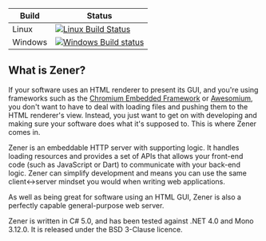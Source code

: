 |  Build  |  Status  |
|---------|----------|
|  Linux  | [![Linux Build Status](https://travis-ci.org/McSherry/Zener.svg?branch=master)](https://travis-ci.org/McSherry/Zener)
| Windows | [![Windows Build status](https://ci.appveyor.com/api/projects/status/ywnl2go7njqeeik0?svg=true)](https://ci.appveyor.com/project/McSherry/zener) |

## What is Zener?

If your software uses an HTML renderer to present its GUI, and you're using frameworks such as the [Chromium Embedded Framework](https://code.google.com/p/chromiumembedded/) or [Awesomium](http://www.awesomium.com/), you don't want to have to deal with loading files and pushing them to the HTML renderer's view. Instead, you just want to get on with developing and making sure your software does what it's supposed to. This is where Zener comes in.

Zener is an embeddable HTTP server with supporting logic. It handles loading resources and provides a set of APIs that allows your front-end code (such as JavaScript or Dart) to communicate with your back-end logic. Zener can simplify development and means you can use the same client&harr;server mindset you would when writing web applications.

As well as being great for software using an HTML GUI, Zener is also a perfectly capable general-purpose web server.

Zener is written in C# 5.0, and has been tested against .NET 4.0 and Mono 3.12.0. It is released under the BSD 3-Clause licence.

